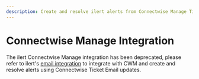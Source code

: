 ```yaml
---
description: Create and resolve ilert alerts from Connectwise Manage Ticket updates.
---
```


# Connectwise Manage Integration

The ilert Connectwise Manage integration has been deprecated, please refer to ilert's [email integration](email/) to integrate with CWM and create and resolve alerts using Connectwise Ticket Email updates.
